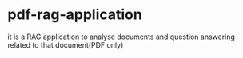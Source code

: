 # pdf-rag-application
it is a RAG application to analyse documents and question answering related to that document(PDF only)
